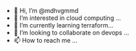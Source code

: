 - 👋 Hi, I’m @mdhvgmmd
- 👀 I’m interested in cloud computing ...
- 🌱 I’m currently learning terraform...
- 💞️ I’m looking to collaborate on devops ...
- 📫 How to reach me ...

<!---
mdhvgmmd/mdhvgmmd is a ✨ special ✨ repository because its `README.md` (this file) appears on your GitHub profile.
You can click the Preview link to take a look at your changes.
--->
